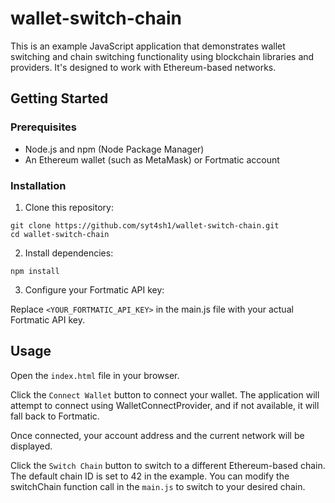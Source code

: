 # wallet-switch-chain

This is an example JavaScript application that demonstrates wallet switching and chain switching functionality using blockchain libraries and providers. It's designed to work with Ethereum-based networks.

## Getting Started

### Prerequisites

- Node.js and npm (Node Package Manager)
- An Ethereum wallet (such as MetaMask) or Fortmatic account

### Installation

1. Clone this repository:

```
git clone https://github.com/syt4sh1/wallet-switch-chain.git
cd wallet-switch-chain
```
2. Install dependencies:
```
npm install
```
3. Configure your Fortmatic API key:

Replace `<YOUR_FORTMATIC_API_KEY>` in the main.js file with your actual Fortmatic API key.

## Usage
Open the `index.html` file in your browser.

Click the `Connect Wallet` button to connect your wallet. The application will attempt to connect using WalletConnectProvider, and if not available, it will fall back to Fortmatic.

Once connected, your account address and the current network will be displayed.

Click the `Switch Chain` button to switch to a different Ethereum-based chain. The default chain ID is set to 42 in the example. You can modify the switchChain function call in the `main.js` to switch to your desired chain.
